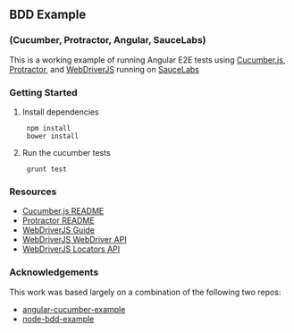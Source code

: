 ##  BDD Example 
### (Cucumber, Protractor, Angular, SauceLabs)

This is a working example of running Angular E2E tests using [Cucumber.js](https://github.com/cucumber/cucumber-js), [Protractor](https://github.com/angular/protractor), and [WebDriverJS](https://code.google.com/p/selenium/wiki/WebDriverJs) running on [SauceLabs](http://saucelabs.com)

### Getting Started

1. Install dependencies

        npm install
        bower install


2. Run the cucumber tests

        grunt test

### Resources

- [Cucumber.js README](https://github.com/cucumber/cucumber-js)
- [Protractor README](https://github.com/angular/protractor)
- [WebDriverJS Guide](https://code.google.com/p/selenium/wiki/WebDriverJs)
- [WebDriverJS WebDriver API](https://code.google.com/p/selenium/source/browse/javascript/webdriver/webdriver.js)
- [WebDriverJS Locators API](https://code.google.com/p/selenium/source/browse/javascript/webdriver/locators.js)

### Acknowledgements
This work was based largely on a combination of the following two repos:

- [angular-cucumber-example](https://github.com/dskang/angular-cucumber-example)
- [node-bdd-example](https://github.com/devpaul/dskang/node-bdd-example)